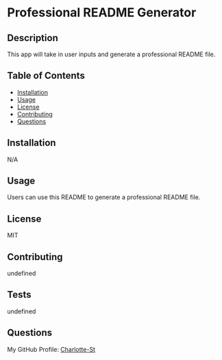 # Professional README Generator

## Description
This app will take in user inputs and generate a professional README file.

## Table of Contents
* [Installation](##-Installation)
* [Usage](##-Usage)
* [License](##License)
* [Contributing](##Contributing)
* [Questions](##Questions)

## Installation
N/A

## Usage
Users can use this README to generate a professional README file.

## License
MIT
   
## Contributing
undefined

## Tests
undefined

## Questions
My GitHub Profile: [Charlotte-St](https://github.com/Charlotte-ST)

    